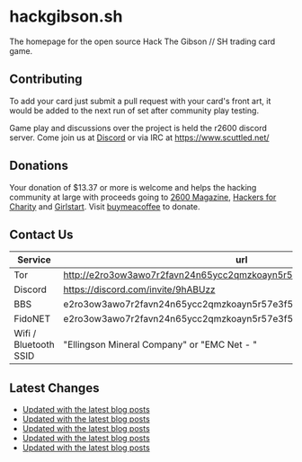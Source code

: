 # hackgibson.sh
The homepage for the open source Hack The Gibson // SH trading card game.


## Contributing

To add your card just submit a pull request with your card's front art, it would be added to the next run of set after community play testing.

Game play and discussions over the project is held the r2600 discord server. Come join us at [Discord](https://discord.com/invite/9hABUzz) or via IRC at https://www.scuttled.net/


## Donations

Your donation of $13.37 or more is welcome and helps the hacking community at large with proceeds going to [2600 Magazine](https://2600.com/), [Hackers for Charity](https://hackersforcharity.org) and [Girlstart](https://girlstart.org).  Visit [buymeacoffee](https://www.buymeacoffee.com/hackgibson.sh) to donate.


## Contact Us

Service | url
-|-
Tor | http://e2ro3ow3awo7r2favn24n65ycc2qmzkoayn5r57e3f56nvjwdcgg32ad.onion
Discord | https://discord.com/invite/9hABUzz
BBS | e2ro3ow3awo7r2favn24n65ycc2qmzkoayn5r57e3f56nvjwdcgg32ad.onion:23
FidoNET | e2ro3ow3awo7r2favn24n65ycc2qmzkoayn5r57e3f56nvjwdcgg32ad.onion:24554
Wifi / Bluetooth SSID | "Ellingson Mineral Company" or "EMC Net - <fidonet address>"

## Latest Changes
<!-- BLOG-POST-LIST:START -->
- [Updated with the latest blog posts](https://github.com/DFW2600/hackgibson.sh/commit/3a5647726a958465a8a36af25034c1a51c8918c2)
- [Updated with the latest blog posts](https://github.com/DFW2600/hackgibson.sh/commit/295e1ab599de68b036deef22d94583a36888e40f)
- [Updated with the latest blog posts](https://github.com/DFW2600/hackgibson.sh/commit/750a8c6e1bb3fda0bf7c2a29f339fb04a8dcabe0)
- [Updated with the latest blog posts](https://github.com/DFW2600/hackgibson.sh/commit/6e83d9797948b61df6e3fe544c426baf67e69c2a)
- [Updated with the latest blog posts](https://github.com/DFW2600/hackgibson.sh/commit/298f68d5d8cf30d03c6bdfa4bb11903071efd6b7)
<!-- BLOG-POST-LIST:END -->
